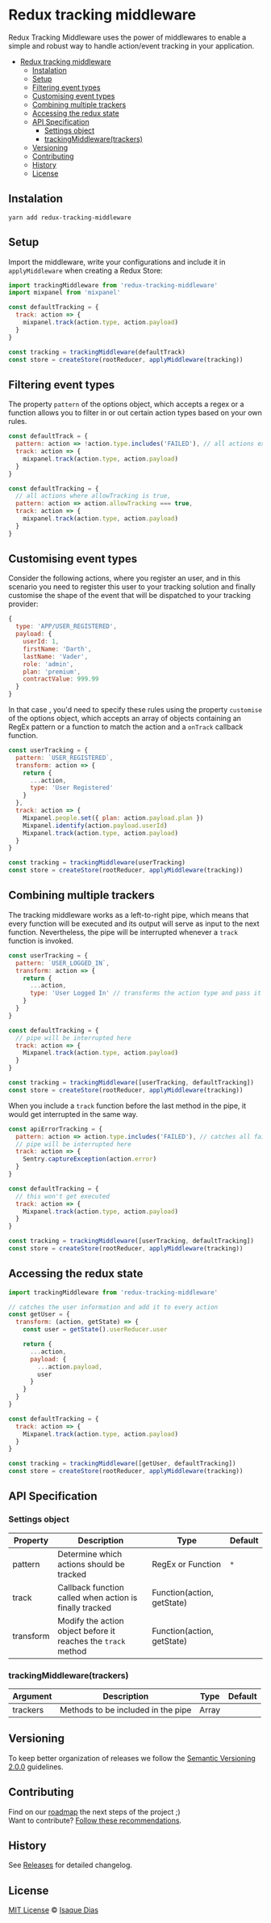 # Redux tracking middleware

Redux Tracking Middleware uses the power of middlewares to enable a simple and robust way to handle action/event tracking in your application.

- [Redux tracking middleware](#redux-tracking-middleware)
  - [Instalation](#instalation)
  - [Setup](#setup)
  - [Filtering event types](#filtering-event-types)
  - [Customising event types](#customising-event-types)
  - [Combining multiple trackers](#combining-multiple-trackers)
  - [Accessing the redux state](#accessing-the-redux-state)
  - [API Specification](#api-specification)
    - [Settings object](#settings-object)
    - [trackingMiddleware(trackers)](#trackingmiddlewaretrackers)
  - [Versioning](#versioning)
  - [Contributing](#contributing)
  - [History](#history)
  - [License](#license)

## Instalation

```
yarn add redux-tracking-middleware
```

## Setup

Import the middleware, write your configurations and include it in `applyMiddleware` when creating a Redux Store:

```js
import trackingMiddleware from 'redux-tracking-middleware'
import mixpanel from 'mixpanel'

const defaultTracking = {
  track: action => {
    mixpanel.track(action.type, action.payload)
  }
}

const tracking = trackingMiddleware(defaultTrack)
const store = createStore(rootReducer, applyMiddleware(tracking))
```

## Filtering event types

The property `pattern` of the options object, which accepts a regex or a function allows you to filter in or out certain action types based on your own rules.

```js
const defaultTrack = {
  pattern: action => !action.type.includes('FAILED'), // all actions except failed
  track: action => {
    mixpanel.track(action.type, action.payload)
  }
}
```

```js
const defaultTracking = {
  // all actions where allowTracking is true,
  pattern: action => action.allowTracking === true,
  track: action => {
    mixpanel.track(action.type, action.payload)
  }
}
```

## Customising event types

Consider the following actions, where you register an user, and in this scenario you need to register this user to your tracking solution and finally customise the shape of the event that will be dispatched to your tracking provider:

```js
{
  type: 'APP/USER_REGISTERED',
  payload: {
    userId: 1,
    firstName: 'Darth',
    lastName: 'Vader',
    role: 'admin',
    plan: 'premium',
    contractValue: 999.99
  }
}
```

In that case , you'd need to specify these rules using the property `customise` of the options object, which accepts an array of objects containing an RegEx pattern or a function to match the action and a `onTrack` callback function.

```js
const userTracking = {
  pattern: `USER_REGISTERED`,
  transform: action => {
    return {
      ...action,
      type: 'User Registered'
    }
  },
  track: action => {
    Mixpanel.people.set({ plan: action.payload.plan })
    Mixpanel.identify(action.payload.userId)
    Mixpanel.track(action.type, action.payload)
  }
}

const tracking = trackingMiddleware(userTracking)
const store = createStore(rootReducer, applyMiddleware(tracking))
```

## Combining multiple trackers

The tracking middleware works as a left-to-right pipe, which means that every function will be executed and its output will serve as input to the next function. Nevertheless, the pipe will be interrupted whenever a `track` function is invoked.

```js
const userTracking = {
  pattern: `USER_LOGGED_IN`,
  transform: action => {
    return {
      ...action,
      type: 'User Logged In' // transforms the action type and pass it along
    }
  }
}

const defaultTracking = {
  // pipe will be interrupted here
  track: action => {
    Mixpanel.track(action.type, action.payload)
  }
}

const tracking = trackingMiddleware([userTracking, defaultTracking])
const store = createStore(rootReducer, applyMiddleware(tracking))
```

When you include a `track` function before the last method in the pipe, it would get interrupted in the same way.

```js
const apiErrorTracking = {
  pattern: action => action.type.includes('FAILED'), // catches all failed actions
  // pipe will be interrupted here
  track: action => {
    Sentry.captureException(action.error)
  }
}

const defaultTracking = {
  // this won't get executed
  track: action => {
    Mixpanel.track(action.type, action.payload)
  }
}

const tracking = trackingMiddleware([userTracking, defaultTracking])
const store = createStore(rootReducer, applyMiddleware(tracking))
```

## Accessing the redux state

```js
import trackingMiddleware from 'redux-tracking-middleware'

// catches the user information and add it to every action
const getUser = {
  transform: (action, getState) => {
    const user = getState().userReducer.user

    return {
      ...action,
      payload: {
        ...action.payload,
        user
      }
    }
  }
}

const defaultTracking = {
  track: action => {
    Mixpanel.track(action.type, action.payload)
  }
}

const tracking = trackingMiddleware([getUser, defaultTracking])
const store = createStore(rootReducer, applyMiddleware(tracking))
```

## API Specification

### Settings object

| Property  | Description                                                   | Type                       | Default |
| --------- | ------------------------------------------------------------- | -------------------------- | ------- |
| pattern   | Determine which actions should be tracked                     | RegEx or Function          | `*`     |
| track     | Callback function called when action is finally tracked       | Function(action, getState) |
| transform | Modify the action object before it reaches the `track` method | Function(action, getState) |

### trackingMiddleware(trackers)

| Argument | Description                        | Type  | Default |
| -------- | ---------------------------------- | ----- | ------- |
| trackers | Methods to be included in the pipe | Array |

## Versioning

To keep better organization of releases we follow the [Semantic Versioning 2.0.0](http://semver.org/) guidelines.

## Contributing

Find on our [roadmap](https://github.com/isaquediasm/redux-tracking-middleware/issues/1) the next steps of the project ;)
<br>
Want to contribute? [Follow these recommendations](https://github.com/isaquediasm/redux-tracking-middleware/blob/master/CONTRIBUTING.md).

## History

See [Releases](https://github.com/isaquediasm/redux-tracking-middleware/releases) for detailed changelog.

## License

[MIT License](https://github.com/isaquediasm/redux-tracking-middleware/master/LICENSE.md) © [Isaque Dias](https://github.com/isaquediasm)
